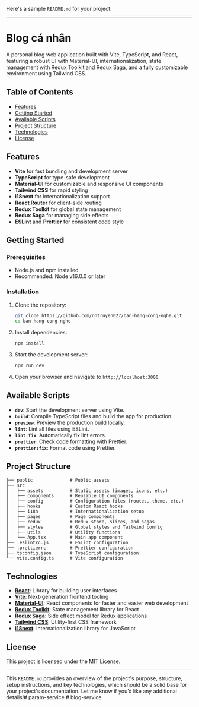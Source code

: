Here's a sample `README.md` for your project:

---

# Blog cá nhân

A personal blog web application built with Vite, TypeScript, and React, featuring a robust UI with Material-UI,
internationalization, state management with Redux Toolkit and Redux Saga, and a fully customizable environment using
Tailwind CSS.

## Table of Contents

- [Features](#features)
- [Getting Started](#getting-started)
- [Available Scripts](#available-scripts)
- [Project Structure](#project-structure)
- [Technologies](#technologies)
- [License](#license)

## Features

- **Vite** for fast bundling and development server
- **TypeScript** for type-safe development
- **Material-UI** for customizable and responsive UI components
- **Tailwind CSS** for rapid styling
- **i18next** for internationalization support
- **React Router** for client-side routing
- **Redux Toolkit** for global state management
- **Redux Saga** for managing side effects
- **ESLint** and **Prettier** for consistent code style

## Getting Started

### Prerequisites

- Node.js and npm installed
- Recommended: Node v16.0.0 or later

### Installation

1. Clone the repository:
   ```bash
   git clone https://github.com/nntruyen027/ban-hang-cong-nghe.git
   cd ban-hang-cong-nghe
   ```

2. Install dependencies:
   ```bash
   npm install
   ```

3. Start the development server:
   ```bash
   npm run dev
   ```

4. Open your browser and navigate to `http://localhost:3000`.

## Available Scripts

- **`dev`**: Start the development server using Vite.
- **`build`**: Compile TypeScript files and build the app for production.
- **`preview`**: Preview the production build locally.
- **`lint`**: Lint all files using ESLint.
- **`lint:fix`**: Automatically fix lint errors.
- **`prettier`**: Check code formatting with Prettier.
- **`prettier:fix`**: Format code using Prettier.

## Project Structure

```
├── public              # Public assets
├── src
│   ├── assets          # Static assets (images, icons, etc.)
│   ├── components      # Reusable UI components
│   ├── config          # Configuration files (routes, theme, etc.)
│   ├── hooks           # Custom React hooks
│   ├── i18n            # Internationalization setup
│   ├── pages           # Page components
│   ├── redux           # Redux store, slices, and sagas
│   ├── styles          # Global styles and Tailwind config
│   ├── utils           # Utility functions
│   └── App.tsx         # Main app component
├── .eslintrc.js        # ESLint configuration
├── .prettierrc         # Prettier configuration
├── tsconfig.json       # TypeScript configuration
└── vite.config.ts      # Vite configuration
```

## Technologies

- **[React](https://reactjs.org/)**: Library for building user interfaces
- **[Vite](https://vitejs.dev/)**: Next-generation frontend tooling
- **[Material-UI](https://mui.com/)**: React components for faster and easier web development
- **[Redux Toolkit](https://redux-toolkit.js.org/)**: State management library for React
- **[Redux Saga](https://redux-saga.js.org/)**: Side effect model for Redux applications
- **[Tailwind CSS](https://tailwindcss.com/)**: Utility-first CSS framework
- **[i18next](https://www.i18next.com/)**: Internationalization library for JavaScript

## License

This project is licensed under the MIT License.

---

This `README.md` provides an overview of the project's purpose, structure, setup instructions, and key technologies,
which should be a solid base for your project's documentation. Let me know if you’d like any additional details!#   p a r a m - s e r v i c e  
 #   b l o g - s e r v i c e  
 